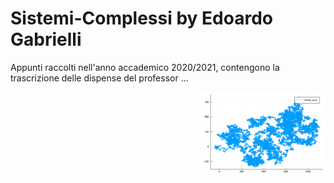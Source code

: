 # Sistemi-Complessi by Edoardo Gabrielli
Appunti raccolti nell'anno accademico 2020/2021, contengono la trascrizione delle dispense del professor ...

<img style="float: right;" src="https://github.com/dodogabrie/Sistemi-Complessi/blob/master/figures/lez_10_Weier_M_30_b_2.png" alt="drawing" width="200"/>

